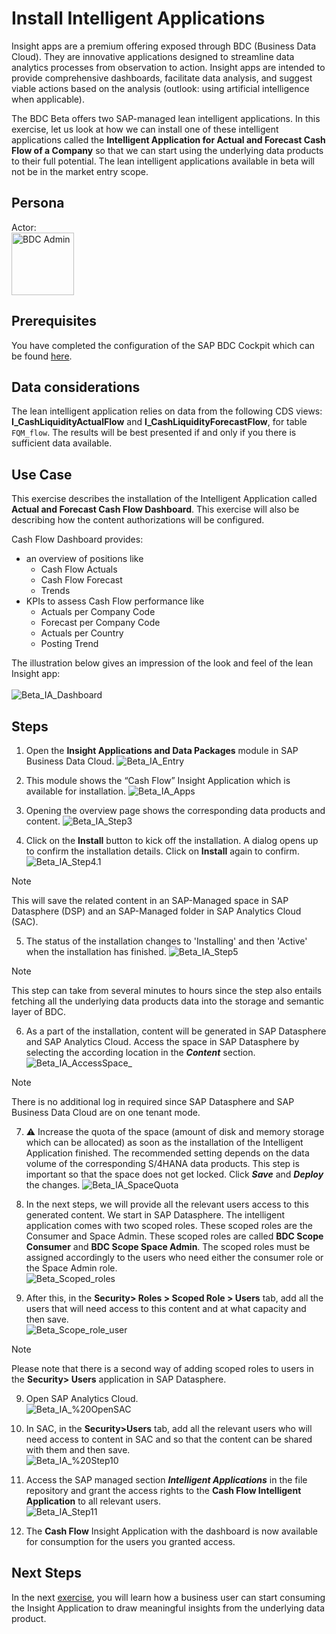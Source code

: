 # Install Intelligent Applications

Insight apps are a premium offering exposed through BDC (Business Data Cloud). They are innovative applications designed to streamline data analytics processes from observation to action. 
Insight apps are intended to provide comprehensive dashboards, facilitate data analysis, and suggest viable actions based on the analysis (outlook: using artificial intelligence when applicable).

The BDC Beta offers two SAP-managed lean intelligent applications. In this exercise, let us look at how we can install one of these intelligent applications called the **Intelligent Application for Actual and Forecast Cash Flow of a Company** so that we can start using the underlying data products to their full potential. The lean intelligent applications available in beta will not be in the market entry scope.

## Persona 
Actor: <br/>
<img src="../resources/images/bdc_admin.png" alt="BDC Admin" width="100"/><br/>

## Prerequisites
You have completed the configuration of the SAP BDC Cockpit which can be found [here](01-basic-config-bdc-cockpit/README.md).

## Data considerations
The lean intelligent application relies on data from the following CDS views:
**I_CashLiquidityActualFlow** and **I_CashLiquidityForecastFlow**, for table `FQM_flow`.
The results will be best presented if and only if you there is sufficient data available.

## Use Case
This exercise describes the installation of the Intelligent Application called **Actual and Forecast Cash Flow Dashboard**. This exercise will also be describing how the content authorizations will be configured.

Cash Flow Dashboard provides:
<ul>
<li>an overview of positions like
<ul>
<li>Cash Flow Actuals</li>
<li>Cash Flow Forecast</li>
<li>Trends</li>
</ul>
</li>
 <li>
KPIs to assess Cash Flow performance like
<ul>
<li>Actuals per Company Code</li>
<li>Forecast per Company Code</li>
<li>Actuals per Country</li>
<li>Posting Trend</li>
</ul>
</li>
</ul>

The illustration below gives an impression of the look and feel of the lean Insight app:<br/><br/>
![Beta_IA_Dashboard](images/Beta_IA_Dashboard.png)


## Steps

1. Open the **Insight Applications and Data Packages** module in SAP Business Data Cloud. 
![Beta_IA_Entry](images/Beta_IA_Entry.png) 

2. This module shows the “Cash Flow” Insight Application which is available for installation.
![Beta_IA_Apps](images/Beta_IA_Apps.png)

3. Opening the overview page shows the corresponding data products and content.
![Beta_IA_Step3](images/Beta_IA_Step3.png)

4. Click on the **Install** button to kick off the installation. A dialog opens up to confirm the installation details. Click on **Install** again to confirm.
![Beta_IA_Step4.1](images/Beta_IA_Step4.1.png)
> [!NOTE]
> This will save the related content in an SAP-Managed space in SAP Datasphere (DSP) and an SAP-Managed folder in SAP Analytics Cloud (SAC).

5. The status of the installation changes to 'Installing' and then 'Active' when the installation has finished.
![Beta_IA_Step5](images/Beta_IA_Step5.png)
> [!NOTE]
> This step can take from several minutes to hours since the step also entails fetching all the underlying data products data into the storage and semantic layer of BDC.

6. As a part of the installation, content will be generated in SAP Datasphere and SAP Analytics Cloud. Access the space in SAP Datasphere by selecting the according location in the ***Content*** section.
![Beta_IA_AccessSpace_](images/Beta_IA_AccessSpace.png)

> [!NOTE]
> There is no additional log in required since SAP Datasphere and SAP Business Data Cloud are on one tenant mode.

7. :warning: Increase the quota of the space (amount of disk and memory storage which can be allocated) as soon as the installation of the Intelligent Application finished. The recommended setting depends on the data volume of the corresponding S/4HANA data products. This step is important so that the space does not get locked. Click ***Save*** and ***Deploy*** the changes.
![Beta_IA_SpaceQuota](images/Beta_IA_SpaceQuota.png)

8. In the next steps, we will provide all the relevant users access to this generated content. We start in SAP Datasphere. The intelligent application comes with two scoped roles. These scoped roles are the Consumer and Space Admin. These scoped roles are called **BDC Scope Consumer** and **BDC Scope Space Admin**. The scoped roles must be assigned accordingly to the users who need either the consumer role or the Space Admin role. <br/>
![Beta_Scoped_roles](images/Beta_Scoped_roles.png)<br/>

8. After this, in the **Security> Roles > Scoped Role > Users** tab, add all the users that will need access to this content and at what capacity and then save.<br/> 
![Beta_Scope_role_user](images/Beta_Scoped_role_user.png)<br/>

> [!NOTE]
> Please note that there is a second way of adding scoped roles to users in the  **Security> Users** application in SAP Datasphere.

9. Open SAP Analytics Cloud.  <br>
![Beta_IA_%20OpenSAC](images/Beta_IA_%20OpenSAC.png)<br/>

10. In SAC, in the **Security>Users** tab, add all the relevant users who will need access to content in SAC and so that the content can be shared with them and then save.   <br>
![Beta_IA_%20Step10](images/Beta_IA_%20Step10.png)<br/>

11. Access the SAP managed section ***Intelligent Applications*** in the file repository and grant the access rights to the **Cash Flow Intelligent Application** to all relevant users.  <br>
![Beta_IA_Step11](images/Beta_IA_Step11.png)<br/>

12. The **Cash Flow** Insight Application with the dashboard is now available for consumption for the users you granted access.

## Next Steps
In the next [exercise](/03-consuming-intelligent-applications/README.md), you will learn how a business user can start consuming the Insight Application to draw meaningful insights from the underlying data product.
